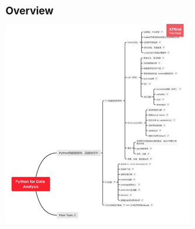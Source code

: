 # Overview

![cover_](https://github.com/DataJoyYo/Data-Book-Exercise/blob/master/admin/Cha3_Python%20for%20data%20analysis.png)
